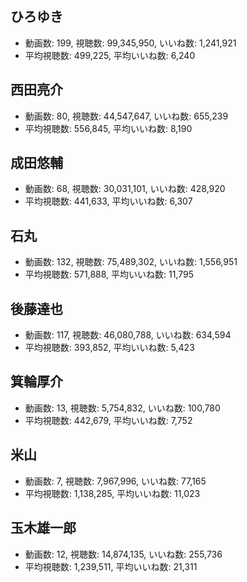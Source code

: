 ## ひろゆき

-   動画数: 199, 視聴数: 99,345,950, いいね数: 1,241,921
-   平均視聴数: 499,225, 平均いいね数: 6,240

## 西田亮介

-   動画数: 80, 視聴数: 44,547,647, いいね数: 655,239
-   平均視聴数: 556,845, 平均いいね数: 8,190

## 成田悠輔

-   動画数: 68, 視聴数: 30,031,101, いいね数: 428,920
-   平均視聴数: 441,633, 平均いいね数: 6,307

## 石丸

-   動画数: 132, 視聴数: 75,489,302, いいね数: 1,556,951
-   平均視聴数: 571,888, 平均いいね数: 11,795

## 後藤達也

-   動画数: 117, 視聴数: 46,080,788, いいね数: 634,594
-   平均視聴数: 393,852, 平均いいね数: 5,423

## 箕輪厚介

-   動画数: 13, 視聴数: 5,754,832, いいね数: 100,780
-   平均視聴数: 442,679, 平均いいね数: 7,752

## 米山

-   動画数: 7, 視聴数: 7,967,996, いいね数: 77,165
-   平均視聴数: 1,138,285, 平均いいね数: 11,023

## 玉木雄一郎

-   動画数: 12, 視聴数: 14,874,135, いいね数: 255,736
-   平均視聴数: 1,239,511, 平均いいね数: 21,311
